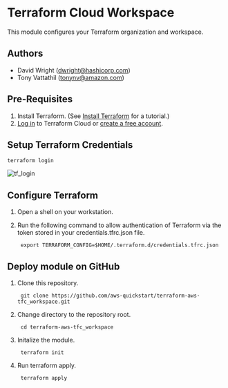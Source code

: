 
# Terraform Cloud Workspace
This module configures your Terraform organization and workspace.

## Authors
- David Wright (dwright@hashicorp.com)
- Tony Vattathil (tonynv@amazon.com)

## Pre-Requisites
1. Install Terraform. (See [Install Terraform](https://learn.hashicorp.com/tutorials/terraform/install-cli) for a tutorial.)
2. [Log in](https://app.terraform.io/) to Terraform Cloud or [create a free account](https://app.terraform.io/signup/account).


## Setup Terraform Credentials
`terraform login`

![tf_login](https://user-images.githubusercontent.com/5912128/94082035-da803f80-fdb4-11ea-902c-e4aa1003ac22.gif)

## Configure Terraform

1. Open a shell on your workstation.
2. Run the following command to allow authentication of Terraform via the token stored in your credentials.tfrc.json file.

        export TERRAFORM_CONFIG=$HOME/.terraform.d/credentials.tfrc.json

## Deploy module on GitHub
1. Clone this repository.

        git clone https://github.com/aws-quickstart/terraform-aws-tfc_workspace.git

2. Change directory to the repository root.

        cd terraform-aws-tfc_workspace

3. Initalize the module.

        terraform init

4. Run terraform apply.

        terraform apply
